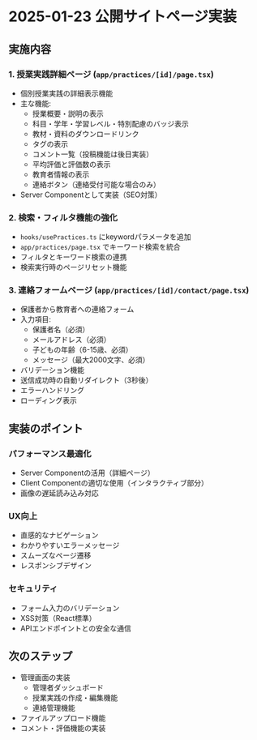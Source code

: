 # 2025-01-23 公開サイトページ実装

## 実施内容

### 1. 授業実践詳細ページ (`app/practices/[id]/page.tsx`)
- 個別授業実践の詳細表示機能
- 主な機能:
  - 授業概要・説明の表示
  - 科目・学年・学習レベル・特別配慮のバッジ表示
  - 教材・資料のダウンロードリンク
  - タグの表示
  - コメント一覧（投稿機能は後日実装）
  - 平均評価と評価数の表示
  - 教育者情報の表示
  - 連絡ボタン（連絡受付可能な場合のみ）
- Server Componentとして実装（SEO対策）

### 2. 検索・フィルタ機能の強化
- `hooks/usePractices.ts` にkeywordパラメータを追加
- `app/practices/page.tsx` でキーワード検索を統合
- フィルタとキーワード検索の連携
- 検索実行時のページリセット機能

### 3. 連絡フォームページ (`app/practices/[id]/contact/page.tsx`)
- 保護者から教育者への連絡フォーム
- 入力項目:
  - 保護者名（必須）
  - メールアドレス（必須）
  - 子どもの年齢（6-15歳、必須）
  - メッセージ（最大2000文字、必須）
- バリデーション機能
- 送信成功時の自動リダイレクト（3秒後）
- エラーハンドリング
- ローディング表示

## 実装のポイント

### パフォーマンス最適化
- Server Componentの活用（詳細ページ）
- Client Componentの適切な使用（インタラクティブ部分）
- 画像の遅延読み込み対応

### UX向上
- 直感的なナビゲーション
- わかりやすいエラーメッセージ
- スムーズなページ遷移
- レスポンシブデザイン

### セキュリティ
- フォーム入力のバリデーション
- XSS対策（React標準）
- APIエンドポイントとの安全な通信

## 次のステップ
- 管理画面の実装
  - 管理者ダッシュボード
  - 授業実践の作成・編集機能
  - 連絡管理機能
- ファイルアップロード機能
- コメント・評価機能の実装